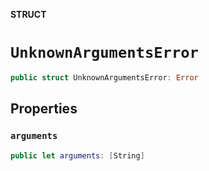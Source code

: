 **STRUCT**

# `UnknownArgumentsError`

```swift
public struct UnknownArgumentsError: Error
```

## Properties
### `arguments`

```swift
public let arguments: [String]
```
